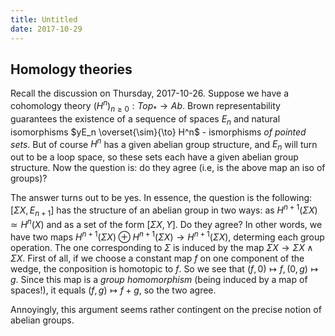 ```yaml
---
title: Untitled
date: 2017-10-29
---
```

Homology theories
-----------------

Recall the discussion on Thursday, 2017-10-26. Suppose we have a
cohomology theory $(H^n)_{n \geq 0} : Top_* \to Ab$. Brown
representability guarantees the existence of a sequence of spaces $E_n$
and natural isomorphisms $yE_n \overset{\sim}{\to} H^n$ - ismorphisms
*of pointed sets*. But of course $H^n$ has a given abelian group
structure, and $E_n$ will turn out to be a loop space, so these sets
each have a given abelian group structure. Now the question is: do they
agree (i.e, is the above map an iso of groups)?

The answer turns out to be yes. In essence, the question is the
following: $[\Sigma X, E_{n+1}]$ has the structure of an abelian group
in two ways: as $H^{n+1}(\Sigma X) \simeq H^n(X)$ and as a set of the
form $[\Sigma X, Y]$. Do they agree? In other words, we have two maps
$H^{n+1}(\Sigma X) \oplus H^{n+1}(\Sigma X) \to H^{n+1}(\Sigma X)$,
determing each group operation. The one corresponding to $\Sigma$ is
induced by the map $\Sigma X \to \Sigma X \wedge \Sigma X$. First of
all, if we choose a constant map $f$ on one component of the wedge, the
conposition is homotopic to $f$. So we see that
$(f,0) \mapsto f, (0,g) \mapsto g$. Since this map is a *group
homomorphism* (being induced by a map of spaces!), it equals
$(f,g) \mapsto f+g$, so the two agree.

Annoyingly, this argument seems rather contingent on the precise notion
of abelian groups.
